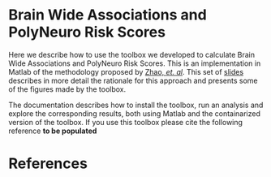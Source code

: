 # Brain Wide Associations and PolyNeuro Risk Scores

Here we describe how to use the toolbox we developed to calculate Brain Wide Associations and PolyNeuro Risk Scores. This is an implementation in Matlab of the methodology proposed by [Zhao, *et. al*](https://pubmed.ncbi.nlm.nih.gov/33145600/). This set of [slides](./intro/BWAS_brain_features_behavior_biostats_JC.pdf) describes in more detail the rationale for this approach and presents some of the figures made by the toolbox.


The documentation describes how to install the toolbox, run an analysis and explore the corresponding results, both using Matlab and the containarized version of the toolbox. If you use this toolbox please cite the following reference **to be populated**


# References
